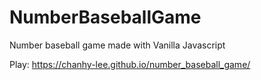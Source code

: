 # NumberBaseballGame
Number baseball game made with Vanilla Javascript

Play: https://chanhy-lee.github.io/number_baseball_game/
